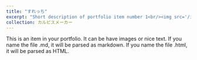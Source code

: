 ```yaml
---
title: "すれっち"
excerpt: "Short description of portfolio item number 1<br/><img src='/images/500x300.png'>"
collection: カルピスメーカー
---
```


This is an item in your portfolio. It can be have images or nice text. If you name the file .md, it will be parsed as markdown. If you name the file .html, it will be parsed as HTML. 
